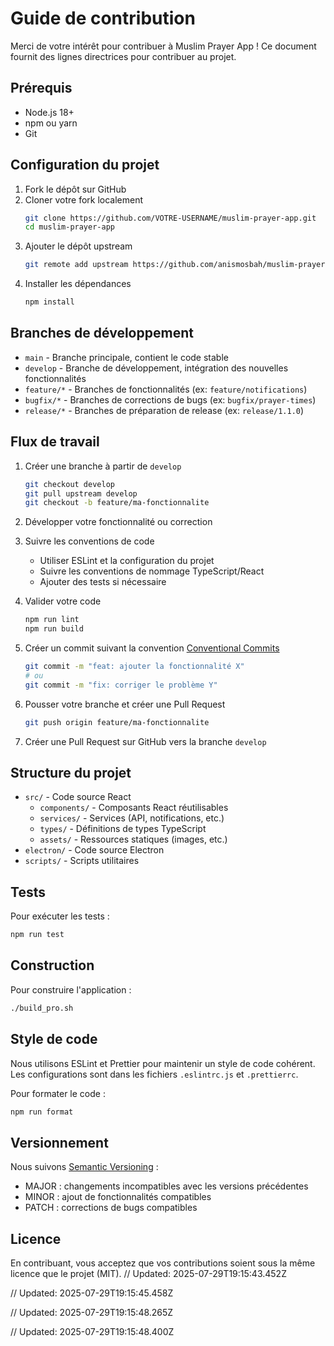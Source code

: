 # Guide de contribution

Merci de votre intérêt pour contribuer à Muslim Prayer App ! Ce document fournit des lignes directrices pour contribuer au projet.

## Prérequis

- Node.js 18+
- npm ou yarn
- Git

## Configuration du projet

1. Fork le dépôt sur GitHub
2. Cloner votre fork localement
   ```bash
   git clone https://github.com/VOTRE-USERNAME/muslim-prayer-app.git
   cd muslim-prayer-app
   ```
3. Ajouter le dépôt upstream
   ```bash
   git remote add upstream https://github.com/anismosbah/muslim-prayer-app.git
   ```
4. Installer les dépendances
   ```bash
   npm install
   ```

## Branches de développement

- `main` - Branche principale, contient le code stable
- `develop` - Branche de développement, intégration des nouvelles fonctionnalités
- `feature/*` - Branches de fonctionnalités (ex: `feature/notifications`)
- `bugfix/*` - Branches de corrections de bugs (ex: `bugfix/prayer-times`)
- `release/*` - Branches de préparation de release (ex: `release/1.1.0`)

## Flux de travail

1. Créer une branche à partir de `develop`
   ```bash
   git checkout develop
   git pull upstream develop
   git checkout -b feature/ma-fonctionnalite
   ```

2. Développer votre fonctionnalité ou correction

3. Suivre les conventions de code
   - Utiliser ESLint et la configuration du projet
   - Suivre les conventions de nommage TypeScript/React
   - Ajouter des tests si nécessaire

4. Valider votre code
   ```bash
   npm run lint
   npm run build
   ```

5. Créer un commit suivant la convention [Conventional Commits](https://www.conventionalcommits.org/)
   ```bash
   git commit -m "feat: ajouter la fonctionnalité X"
   # ou
   git commit -m "fix: corriger le problème Y"
   ```

6. Pousser votre branche et créer une Pull Request
   ```bash
   git push origin feature/ma-fonctionnalite
   ```

7. Créer une Pull Request sur GitHub vers la branche `develop`

## Structure du projet

- `src/` - Code source React
  - `components/` - Composants React réutilisables
  - `services/` - Services (API, notifications, etc.)
  - `types/` - Définitions de types TypeScript
  - `assets/` - Ressources statiques (images, etc.)
- `electron/` - Code source Electron
- `scripts/` - Scripts utilitaires

## Tests

Pour exécuter les tests :
```bash
npm run test
```

## Construction

Pour construire l'application :
```bash
./build_pro.sh
```

## Style de code

Nous utilisons ESLint et Prettier pour maintenir un style de code cohérent. Les configurations sont dans les fichiers `.eslintrc.js` et `.prettierrc`.

Pour formater le code :
```bash
npm run format
```

## Versionnement

Nous suivons [Semantic Versioning](https://semver.org/) :
- MAJOR : changements incompatibles avec les versions précédentes
- MINOR : ajout de fonctionnalités compatibles
- PATCH : corrections de bugs compatibles

## Licence

En contribuant, vous acceptez que vos contributions soient sous la même licence que le projet (MIT). 
// Updated: 2025-07-29T19:15:43.452Z

// Updated: 2025-07-29T19:15:45.458Z

// Updated: 2025-07-29T19:15:48.265Z

// Updated: 2025-07-29T19:15:48.400Z
